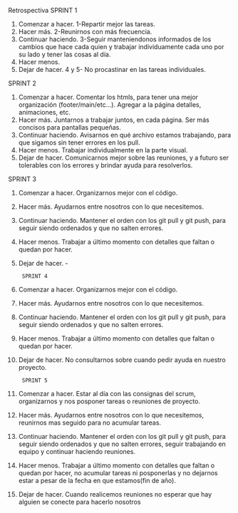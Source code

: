 Retrospectiva
SPRINT 1

1. Comenzar a hacer.
1-Repartir mejor las tareas.
2. Hacer más.
2-Reunirnos con más frecuencia.
3. Continuar haciendo.
3-Seguir manteniendonos informados de los cambios que hace cada quien y
trabajar individuamente cada uno por su lado y tener las cosas al día.
4. Hacer menos.
5. Dejar de hacer.
4 y 5- No procastinar en las tareas individuales.


SPRINT 2

1. Comenzar a hacer.
Comentar los htmls, para tener una mejor organización (footer/main/etc...).
Agregar a la página detalles, animaciones, etc.
2. Hacer más.
Juntarnos a trabajar juntos, en cada página.
Ser más concisos para pantallas pequeñas.
3. Continuar haciendo.
Avisarnos en qué archivo estamos trabajando, para que sigamos sin tener errores en los pull.
4. Hacer menos.
Trabajar individualmente en la parte visual.
5. Dejar de hacer.
Comunicarnos mejor sobre las reuniones, y a futuro ser tolerables con los errores y brindar ayuda para resolverlos.


SPRINT 3

1. Comenzar a hacer.
Organizarnos mejor con el código.
2. Hacer más.
Ayudarnos entre nosotros con lo que necesitemos.
3. Continuar haciendo.
Mantener el orden con los git pull y git push, para seguir siendo ordenados y que no salten errores.
4. Hacer menos.
Trabajar a último momento con detalles que faltan o quedan por hacer.
5. Dejar de hacer.
        -

        SPRINT 4

1. Comenzar a hacer.
Organizarnos mejor con el código.
2. Hacer más.
Ayudarnos entre nosotros con lo que necesitemos.
3. Continuar haciendo.
Mantener el orden con los git pull y git push, para seguir siendo ordenados y que no salten errores.
4. Hacer menos.
Trabajar a último momento con detalles que faltan o quedan por hacer.
5. Dejar de hacer.
No consultarnos sobre cuando pedir ayuda en nuestro proyecto.

        SPRINT 5

1. Comenzar a hacer.
Estar al día con las consignas del scrum, organizarnos y nos posponer tareas o reuniones de proyecto.
2. Hacer más.
Ayudarnos entre nosotros con lo que necesitemos, reunirnos mas seguido para no acumular tareas.
3. Continuar haciendo.
Mantener el orden con los git pull y git push, para seguir siendo ordenados y que no salten errores, seguir trabajando en equipo y continuar haciendo reuniones.
4. Hacer menos.
Trabajar a último momento con detalles que faltan o quedan por hacer, no acumular tareas ni posponerlas y no dejarnos estar a pesar de la fecha en que estamos(fin de año).
5. Dejar de hacer.
Cuando realicemos reuniones no esperar que hay alguien se conecte para hacerlo nosotros


  <!-- SPRINT 6 -->